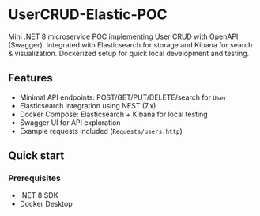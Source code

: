 # UserCRUD-Elastic-POC
Mini .NET 8 microservice POC implementing User CRUD with OpenAPI (Swagger). Integrated with Elasticsearch for storage and Kibana for search &amp; visualization. Dockerized setup for quick local development and testing.


## Features
- Minimal API endpoints: POST/GET/PUT/DELETE/search for `User`
- Elasticsearch integration using NEST (7.x)
- Docker Compose: Elasticsearch + Kibana for local testing
- Swagger UI for API exploration
- Example requests included (`Requests/users.http`)

## Quick start

### Prerequisites
- .NET 8 SDK
- Docker Desktop

